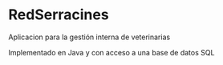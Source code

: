 # RedSerracines
Aplicacion para la gestión interna de veterinarias

Implementado en Java y con acceso a una base de datos SQL
